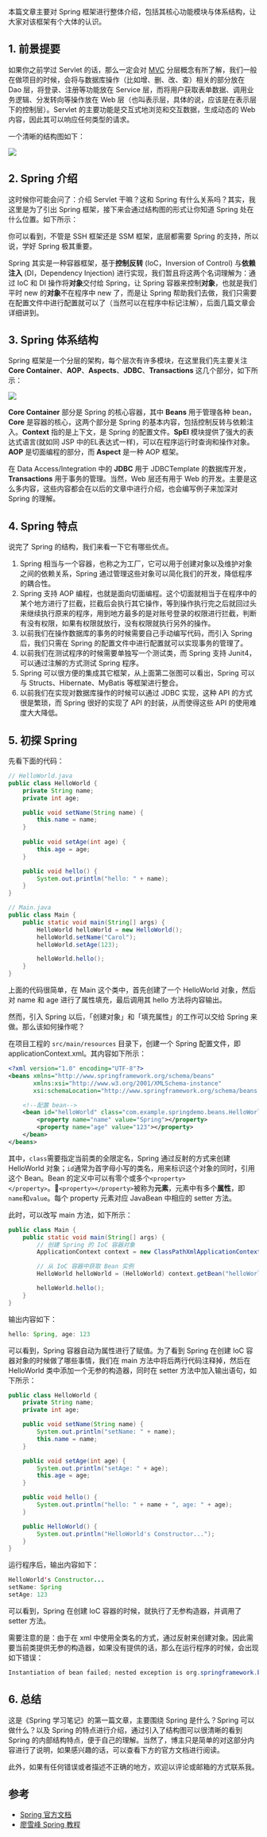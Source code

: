 本篇文章主要对 Spring 框架进行整体介绍，包括其核心功能模块与体系结构，让大家对该框架有个大体的认识。

## 1. 前景提要

如果你之前学过 Servlet 的话，那么一定会对 [MVC](https://zh.wikipedia.org/wiki/MVC) 分层概念有所了解，我们一般在做项目的时候，会将与数据库操作（比如增、删、改、查）相关的部分放在 Dao 层，将登录、注册等功能放在 Service 层，而将用户获取表单数据、调用业务逻辑、分发转向等操作放在 Web 层（也叫表示层，具体的说，应该是在表示层下的控制层）。Servlet 的主要功能是交互式地浏览和交互数据，生成动态的 Web 内容，因此其可以响应任何类型的请求。

一个清晰的结构图如下：

![](https://cdn.jsdelivr.net/gh/RivTian/Blogimg/img/20220121144534.png)

## 2. Spring 介绍

这时候你可能会问了：介绍 Servlet 干嘛？这和 Spring 有什么关系吗？其实，我这里是为了引出 Spring 框架，接下来会通过结构图的形式让你知道 Spring 处在什么位置。如下所示：

你可以看到，不管是 SSH 框架还是 SSM 框架，底层都需要 Spring 的支持，所以说，学好 Spring 极其重要。

Spring 其实是一种容器框架，基于**控制反转** (IoC，Inversion of Control) 与**依赖注入** (DI，Dependency Injection) 进行实现，我们暂且将这两个名词理解为：通过 IoC 和 DI 操作将**对象**交付给 Spring，让 Spring 容器来控制**对象**，也就是我们平时 new 的**对象**不在程序中 new 了，而是让 Spring 帮助我们去做，我们只需要在配置文件中进行配置就可以了（当然可以在程序中标记注解），后面几篇文章会详细讲到。

## 3. Spring 体系结构

Spring 框架是一个分层的架构，每个层次有许多模块，在这里我们先主要关注 **Core Container**、**AOP**、**Aspects**、**JDBC**、**Transactions** 这几个部分，如下所示：

![](https://cdn.jsdelivr.net/gh/RivTian/Blogimg/img/20220121144643.png)

**Core Container** 部分是 Spring 的核心容器，其中 **Beans** 用于管理各种 bean，**Core** 是容器的核心，这两个部分是 Spring 的基本内容，包括控制反转与依赖注入。**Context** 指的是上下文，是 Spring 的配置文件。**SpEl** 模块提供了强大的表达式语言(就如同 JSP 中的EL表达式一样)，可以在程序运行时查询和操作对象。**AOP** 是切面编程的部分，而 **Aspect** 是一种 AOP 框架。

在 Data Access/Integration 中的 **JDBC** 用于 JDBCTemplate 的数据库开发，**Transactions** 用于事务的管理。当然，Web 层还有用于 Web 的开发。主要是这么多内容，这些内容都会在以后的文章中进行介绍，也会编写例子来加深对 Spring 的理解。

## 4. Spring 特点

说完了 Spring 的结构，我们来看一下它有哪些优点。

1. Spring 相当与一个容器，也称之为工厂，它可以用于创建对象以及维护对象之间的依赖关系，Spring 通过管理这些对象可以简化我们的开发，降低程序的耦合性。
2. Spring 支持 AOP 编程，也就是面向切面编程。这个切面就相当于在程序中的某个地方进行了拦截，拦截后会执行其它操作，等到操作执行完之后就回过头来继续执行原来的程序，用到地方最多的是对账号登录的权限进行拦截，判断有没有权限，如果有权限就放行，没有权限就执行另外的操作。
3. 以前我们在操作数据库的事务的时候需要自己手动编写代码，而引入 Spring 后，我们只需在 Spring 的配置文件中进行配置就可以实现事务的管理了。
4. 以前我们在测试程序的时候需要单独写一个测试类，而 Spring 支持 Junit4，可以通过注解的方式测试 Spring 程序。
5. Spring 可以很方便的集成其它框架，从上面第二张图可以看出，Spring 可以与 Structs、Hibernate、MyBatis 等框架进行整合。
6. 以前我们在实现对数据库操作的时候可以通过 JDBC 实现，这种 API 的方式很是繁琐，而 Spring 很好的实现了 API 的封装，从而使得这些 API 的使用难度大大降低。

## 5. 初探 Spring

先看下面的代码：

```java
// HelloWorld.java
public class HelloWorld {
    private String name;
    private int age;

    public void setName(String name) {
        this.name = name;
    }
    
    public void setAge(int age) {
        this.age = age;
    }

    public void hello() {
        System.out.println("hello: " + name);
    }
}
```

```java
// Main.java
public class Main {
    public static void main(String[] args) {
        HelloWorld helloWorld = new HelloWorld();
        helloWorld.setName("Carol");
        helloWorld.setAge(123);

        helloWorld.hello();
    }
}
```

上面的代码很简单，在 Main 这个类中，首先创建了一个 HelloWorld 对象，然后对 name 和 age 进行了属性填充，最后调用其 hello 方法将内容输出。

然而，引入 Spring 以后，「创建对象」和「填充属性」的工作可以交给 Spring 来做。那么该如何操作呢？

在项目工程的 `src/main/resources` 目录下，创建一个 Spring 配置文件，即 applicationContext.xml。其内容如下所示：

```xml
<?xml version="1.0" encoding="UTF-8"?>
<beans xmlns="http://www.springframework.org/schema/beans"
       xmlns:xsi="http://www.w3.org/2001/XMLSchema-instance"
       xsi:schemaLocation="http://www.springframework.org/schema/beans http://www.springframework.org/schema/beans/spring-beans.xsd">

    <!--配置 bean-->
    <bean id="helloWorld" class="com.example.springdemo.beans.HelloWorld" >
        <property name="name" value="Spring"></property>
        <property name="age" value="123"></property>
    </bean>
</beans>
```

其中，`class`需要指定当前类的全限定名，Spring 通过反射的方式来创建 HelloWorld 对象；`id`通常为首字母小写的类名，用来标识这个对象的同时，引用这个 Bean。Bean 的定义中可以有零个或多个`<property></property>`。`<property></property>`被称为**元素**，元素中有多个**属性**，即`name`和`value`。每个 property 元素对应 JavaBean 中相应的 setter 方法。

此时，可以改写 main 方法，如下所示：

```java
public class Main {
    public static void main(String[] args) {
        // 创建 Spring 的 IoC 容器对象
        ApplicationContext context = new ClassPathXmlApplicationContext("applicationContext.xml");

        // 从 IoC 容器中获取 Bean 实例
        HelloWorld helloWorld = (HelloWorld) context.getBean("helloWorld");

        helloWorld.hello();
    }
}
```

输出内容如下：

```java
hello: Spring, age: 123
```

可以看到，Spring 容器自动为属性进行了赋值。为了看到 Spring 在创建 IoC 容器对象的时候做了哪些事情，我们在 main 方法中将后两行代码注释掉，然后在 HelloWorld 类中添加一个无参的构造器，同时在 setter 方法中加入输出语句，如下所示：

```java
public class HelloWorld {
    private String name;
    private int age;

    public void setName(String name) {
        System.out.println("setName: " + name);
        this.name = name;
    }

    public void setAge(int age) {
        System.out.println("setAge: " + age);
        this.age = age;
    }

    public void hello() {
        System.out.println("hello: " + name + ", age: " + age);
    }

    public HelloWorld() {
        System.out.println("HelloWorld's Constructor...");
    }
}
```

运行程序后，输出内容如下：

```java
HelloWorld's Constructor...
setName: Spring
setAge: 123
```

可以看到，Spring 在创建 IoC 容器的时候，就执行了无参构造器，并调用了 setter 方法。

需要注意的是：由于在 xml 中使用全类名的方式，通过反射来创建对象。因此需要当前类提供无参的构造器，如果没有提供的话，那么在运行程序的时候，会出现如下错误：

```java
Instantiation of bean failed; nested exception is org.springframework.beans.BeanInstantiationException: Failed to instantiate [com.example.springdemo.beans.HelloWorld]: No default constructor found; nested exception is java.lang.NoSuchMethodException: com.example.springdemo.beans.HelloWorld.<init>()
```

## 6. 总结

这是《Spring 学习笔记》的第一篇文章，主要围绕 Spring 是什么？Spring 可以做什么？以及 Spring 的特点进行介绍，通过引入了结构图可以很清晰的看到 Spring 的内部结构特点，便于自己的理解。当然了，博主只是简单的对这部分内容进行了说明，如果感兴趣的话，可以查看下方的官方文档进行阅读。

此外，如果有任何错误或者描述不正确的地方，欢迎以评论或邮箱的方式联系我。

## 参考

- [Spring 官方文档](https://docs.spring.io/spring/docs/4.3.24.RELEASE/spring-framework-reference/html/overview.html)
- [廖雪峰 Spring 教程](https://www.liaoxuefeng.com/wiki/1252599548343744/1266263217140032) 

